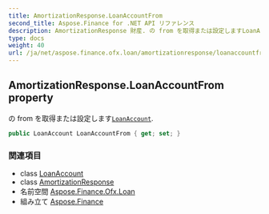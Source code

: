 ```yaml
---
title: AmortizationResponse.LoanAccountFrom
second_title: Aspose.Finance for .NET API リファレンス
description: AmortizationResponse 財産. の from を取得または設定しますLoanAccount.
type: docs
weight: 40
url: /ja/net/aspose.finance.ofx.loan/amortizationresponse/loanaccountfrom/
---
```

## AmortizationResponse.LoanAccountFrom property

の from を取得または設定します[`LoanAccount`](../../../aspose.finance.ofx/loanaccount/).

```csharp
public LoanAccount LoanAccountFrom { get; set; }
```

### 関連項目

* class [LoanAccount](../../../aspose.finance.ofx/loanaccount/)
* class [AmortizationResponse](../)
* 名前空間 [Aspose.Finance.Ofx.Loan](../../amortizationresponse/)
* 組み立て [Aspose.Finance](../../../)


